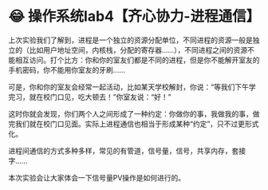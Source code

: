 # 😂 操作系统lab4【齐心协力-进程通信】

上次实验我们了解到，进程是一个独立的资源分配单位，不同进程的资源一般是独立的（比如用户地址空间，内核栈，分配的寄存器......），不同进程之间的资源不能相互访问。打个比方：你和你的室友们都是不同的进程，但是你不能解开室友的手机密码，你不能用你室友的牙刷......

可是，你和你的室友会经常一起活动，比如某天学校解封，你说：“等我们下午学完习，就在校门口见，吃大顿去！”你室友说：“好！”

这时你就会发现，你们两个人之间形成了一种约定：你做你的事，我做我的事，做完我们就在校门口见面。实际上进程通信也相当于形成某种“约定”，只不过更形式化。

进程间通信的方式多种多样，常见的有管道，信号量，信号，共享内存，套接字......

本次实验会让大家体会一下信号量PV操作是如何进行的。
